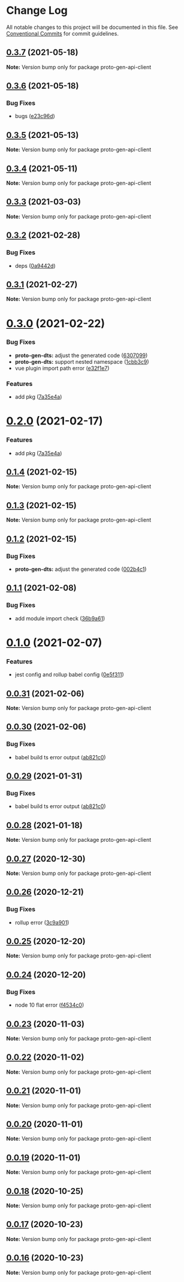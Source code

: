 # Change Log

All notable changes to this project will be documented in this file.
See [Conventional Commits](https://conventionalcommits.org) for commit guidelines.

## [0.3.7](https://github.com/planjs/stan/compare/proto-gen-api-client@0.3.6...proto-gen-api-client@0.3.7) (2021-05-18)

**Note:** Version bump only for package proto-gen-api-client





## [0.3.6](https://github.com/planjs/stan/compare/proto-gen-api-client@0.3.2...proto-gen-api-client@0.3.6) (2021-05-18)


### Bug Fixes

* bugs ([e23c96d](https://github.com/planjs/stan/commit/e23c96dff8efd75940054eb6b826f4ee65030ac5))





## [0.3.5](https://github.com/planjs/stan/compare/proto-gen-api-client@0.3.4...proto-gen-api-client@0.3.5) (2021-05-13)

**Note:** Version bump only for package proto-gen-api-client





## [0.3.4](https://github.com/planjs/stan/compare/proto-gen-api-client@0.3.3...proto-gen-api-client@0.3.4) (2021-05-11)

**Note:** Version bump only for package proto-gen-api-client





## [0.3.3](https://github.com/planjs/stan/compare/proto-gen-api-client@0.3.1...proto-gen-api-client@0.3.3) (2021-03-03)

**Note:** Version bump only for package proto-gen-api-client





## [0.3.2](https://github.com/planjs/stan/compare/proto-gen-api-client@0.2.0...proto-gen-api-client@0.3.2) (2021-02-28)


### Bug Fixes

* deps ([0a9442d](https://github.com/planjs/stan/commit/0a9442da1156886b299fe7b3c8234c61e7143066))





## [0.3.1](https://github.com/planjs/stan/compare/proto-gen-api-client@0.3.0...proto-gen-api-client@0.3.1) (2021-02-27)

**Note:** Version bump only for package proto-gen-api-client





# [0.3.0](https://github.com/planjs/stan/compare/proto-gen-api-client@0.1.0...proto-gen-api-client@0.3.0) (2021-02-22)


### Bug Fixes

* **proto-gen-dts:** adjust the generated code ([6307099](https://github.com/planjs/stan/commit/630709938052c54c7a7086c6fdfe69a61bb4f818))
* **proto-gen-dts:** support nested namespace ([1cbb3c9](https://github.com/planjs/stan/commit/1cbb3c98416754ee123f019fb7d5c6dd9f84f6c6))
* vue plugin import path error ([e32f1e7](https://github.com/planjs/stan/commit/e32f1e713d00677d0073ac5af578d2f47f962431))


### Features

* add pkg ([7a35e4a](https://github.com/planjs/stan/commit/7a35e4afe1290d87c459c3954999f1732c1ca272))





# [0.2.0](https://github.com/planjs/stan/compare/proto-gen-api-client@0.1.4...proto-gen-api-client@0.2.0) (2021-02-17)


### Features

* add pkg ([7a35e4a](https://github.com/planjs/stan/commit/7a35e4afe1290d87c459c3954999f1732c1ca272))





## [0.1.4](https://github.com/planjs/stan/compare/proto-gen-api-client@0.1.3...proto-gen-api-client@0.1.4) (2021-02-15)

**Note:** Version bump only for package proto-gen-api-client





## [0.1.3](https://github.com/planjs/stan/compare/proto-gen-api-client@0.1.2...proto-gen-api-client@0.1.3) (2021-02-15)

**Note:** Version bump only for package proto-gen-api-client





## [0.1.2](https://github.com/planjs/stan/compare/proto-gen-api-client@0.1.1...proto-gen-api-client@0.1.2) (2021-02-15)


### Bug Fixes

* **proto-gen-dts:** adjust the generated code ([002b4c1](https://github.com/planjs/stan/commit/002b4c1955918363598f899bd529a323de393ff0))





## [0.1.1](https://github.com/planjs/stan/compare/proto-gen-api-client@0.0.31...proto-gen-api-client@0.1.1) (2021-02-08)


### Bug Fixes

* add module import check ([36b9a61](https://github.com/planjs/stan/commit/36b9a6182c1eb3dd85e0f8ae11d3a678eb8638e2))





# [0.1.0](https://github.com/planjs/stan/compare/proto-gen-api-client@0.0.28...proto-gen-api-client@0.1.0) (2021-02-07)


### Features

* jest config and rollup babel config ([0e5f311](https://github.com/planjs/stan/commit/0e5f311fb92a619f6b34ace2733d947cb8725c7c))





## [0.0.31](https://github.com/planjs/stan/compare/proto-gen-api-client@0.0.30...proto-gen-api-client@0.0.31) (2021-02-06)

**Note:** Version bump only for package proto-gen-api-client





## [0.0.30](https://github.com/planjs/stan/compare/proto-gen-api-client@0.0.25...proto-gen-api-client@0.0.30) (2021-02-06)


### Bug Fixes

* babel build ts error output ([ab821c0](https://github.com/planjs/stan/commit/ab821c08f88b6f644b9179ba56c89db1711ca62a))





## [0.0.29](https://github.com/planjs/stan/compare/proto-gen-api-client@0.0.25...proto-gen-api-client@0.0.29) (2021-01-31)


### Bug Fixes

* babel build ts error output ([ab821c0](https://github.com/planjs/stan/commit/ab821c08f88b6f644b9179ba56c89db1711ca62a))





## [0.0.28](https://github.com/planjs/stan/compare/proto-gen-api-client@0.0.27...proto-gen-api-client@0.0.28) (2021-01-18)

**Note:** Version bump only for package proto-gen-api-client





## [0.0.27](https://github.com/planjs/stan/compare/proto-gen-api-client@0.0.26...proto-gen-api-client@0.0.27) (2020-12-30)

**Note:** Version bump only for package proto-gen-api-client





## [0.0.26](https://github.com/planjs/stan/compare/proto-gen-api-client@0.0.23...proto-gen-api-client@0.0.26) (2020-12-21)


### Bug Fixes

* rollup error ([3c9a901](https://github.com/planjs/stan/commit/3c9a90127d9c499b4057fb576e3fbdeafb8898d8))





## [0.0.25](https://github.com/planjs/stan/compare/proto-gen-api-client@0.0.24...proto-gen-api-client@0.0.25) (2020-12-20)

**Note:** Version bump only for package proto-gen-api-client





## [0.0.24](https://github.com/planjs/stan/compare/proto-gen-api-client@0.0.22...proto-gen-api-client@0.0.24) (2020-12-20)


### Bug Fixes

* node 10 flat error ([f4534c0](https://github.com/planjs/stan/commit/f4534c0cf077c7b8e83093316c0d71d148667783))





## [0.0.23](https://github.com/planjs/stan/compare/proto-gen-api-client@0.0.21...proto-gen-api-client@0.0.23) (2020-11-03)

**Note:** Version bump only for package proto-gen-api-client





## [0.0.22](https://github.com/planjs/stan/compare/proto-gen-api-client@0.0.21...proto-gen-api-client@0.0.22) (2020-11-02)

**Note:** Version bump only for package proto-gen-api-client





## [0.0.21](https://github.com/planjs/stan/compare/proto-gen-api-client@0.0.20...proto-gen-api-client@0.0.21) (2020-11-01)

**Note:** Version bump only for package proto-gen-api-client





## [0.0.20](https://github.com/planjs/stan/compare/proto-gen-api-client@0.0.19...proto-gen-api-client@0.0.20) (2020-11-01)

**Note:** Version bump only for package proto-gen-api-client





## [0.0.19](https://github.com/planjs/stan/compare/proto-gen-api-client@0.0.18...proto-gen-api-client@0.0.19) (2020-11-01)

**Note:** Version bump only for package proto-gen-api-client





## [0.0.18](https://github.com/planjs/stan/compare/proto-gen-api-client@0.0.17...proto-gen-api-client@0.0.18) (2020-10-25)

**Note:** Version bump only for package proto-gen-api-client





## [0.0.17](https://github.com/planjs/stan/compare/proto-gen-api-client@0.0.16...proto-gen-api-client@0.0.17) (2020-10-23)

**Note:** Version bump only for package proto-gen-api-client





## [0.0.16](https://github.com/planjs/stan/compare/proto-gen-api-client@0.0.14...proto-gen-api-client@0.0.16) (2020-10-23)

**Note:** Version bump only for package proto-gen-api-client
